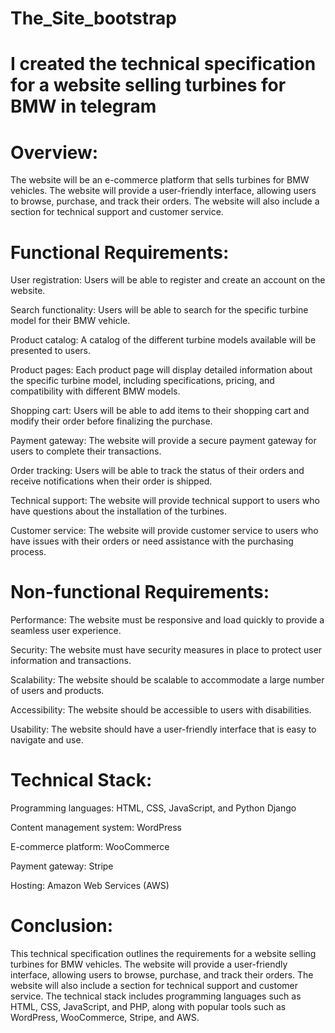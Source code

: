 # The_Site_bootstrap

# I created the technical specification for a website selling turbines for BMW in telegram

# Overview:
The website will be an e-commerce platform that sells turbines for BMW vehicles. The website will provide a user-friendly interface, allowing users to browse, purchase, and track their orders. The website will also include a section for technical support and customer service.

# Functional Requirements:
User registration: Users will be able to register and create an account on the website.

Search functionality: Users will be able to search for the specific turbine model for their BMW vehicle.

Product catalog: A catalog of the different turbine models available will be presented to users.

Product pages: Each product page will display detailed information about the specific turbine model, including specifications, pricing, and compatibility with different BMW models.

Shopping cart: Users will be able to add items to their shopping cart and modify their order before finalizing the purchase.

Payment gateway: The website will provide a secure payment gateway for users to complete their transactions.

Order tracking: Users will be able to track the status of their orders and receive notifications when their order is shipped.

Technical support: The website will provide technical support to users who have questions about the installation of the turbines.

Customer service: The website will provide customer service to users who have issues with their orders or need assistance with the purchasing process.
   
# Non-functional Requirements:

Performance: The website must be responsive and load quickly to provide a seamless user experience.

Security: The website must have security measures in place to protect user information and transactions.

Scalability: The website should be scalable to accommodate a large number of users and products.

Accessibility: The website should be accessible to users with disabilities.

Usability: The website should have a user-friendly interface that is easy to navigate and use.

# Technical Stack:

Programming languages: HTML, CSS, JavaScript, and Python Django

Content management system: WordPress

E-commerce platform: WooCommerce

Payment gateway: Stripe

Hosting: Amazon Web Services (AWS)
    
 # Conclusion:
 
This technical specification outlines the requirements for a website selling turbines for BMW vehicles. The website will provide a user-friendly interface, allowing users to browse, purchase, and track their orders. The website will also include a section for technical support and customer service. The technical stack includes programming languages such as HTML, CSS, JavaScript, and PHP, along with popular tools such as WordPress, WooCommerce, Stripe, and AWS.
